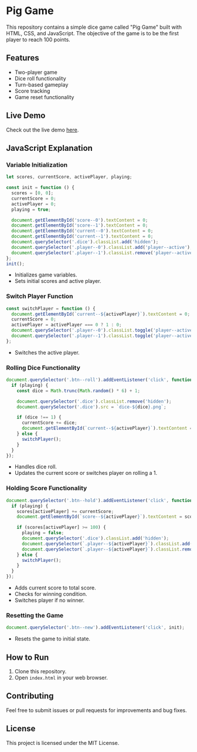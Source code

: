 # Pig Game

This repository contains a simple dice game called "Pig Game" built with HTML, CSS, and JavaScript. The objective of the game is to be the first player to reach 100 points.

## Features

- Two-player game
- Dice roll functionality
- Turn-based gameplay
- Score tracking
- Game reset functionality

## Live Demo

Check out the live demo [here](https://qyuzet.github.io/js-pig-game).

## JavaScript Explanation

### Variable Initialization

```javascript
let scores, currentScore, activePlayer, playing;

const init = function () {
  scores = [0, 0];
  currentScore = 0;
  activePlayer = 0;
  playing = true;

  document.getElementById('score--0').textContent = 0;
  document.getElementById('score--1').textContent = 0;
  document.getElementById('current--0').textContent = 0;
  document.getElementById('current--1').textContent = 0;
  document.querySelector('.dice').classList.add('hidden');
  document.querySelector('.player--0').classList.add('player--active');
  document.querySelector('.player--1').classList.remove('player--active');
};
init();
```

- Initializes game variables.
- Sets initial scores and active player.

### Switch Player Function

```javascript
const switchPlayer = function () {
  document.getElementById(`current--${activePlayer}`).textContent = 0;
  currentScore = 0;
  activePlayer = activePlayer === 0 ? 1 : 0;
  document.querySelector('.player--0').classList.toggle('player--active');
  document.querySelector('.player--1').classList.toggle('player--active');
};
```

- Switches the active player.

### Rolling Dice Functionality

```javascript
document.querySelector('.btn--roll').addEventListener('click', function () {
  if (playing) {
    const dice = Math.trunc(Math.random() * 6) + 1;

    document.querySelector('.dice').classList.remove('hidden');
    document.querySelector('.dice').src = `dice-${dice}.png`;

    if (dice !== 1) {
      currentScore += dice;
      document.getElementById(`current--${activePlayer}`).textContent = currentScore;
    } else {
      switchPlayer();
    }
  }
});
```

- Handles dice roll.
- Updates the current score or switches player on rolling a 1.

### Holding Score Functionality

```javascript
document.querySelector('.btn--hold').addEventListener('click', function () {
  if (playing) {
    scores[activePlayer] += currentScore;
    document.getElementById(`score--${activePlayer}`).textContent = scores[activePlayer];

    if (scores[activePlayer] >= 100) {
      playing = false;
      document.querySelector('.dice').classList.add('hidden');
      document.querySelector(`.player--${activePlayer}`).classList.add('player--winner');
      document.querySelector(`.player--${activePlayer}`).classList.remove('player--active');
    } else {
      switchPlayer();
    }
  }
});
```

- Adds current score to total score.
- Checks for winning condition.
- Switches player if no winner.

### Resetting the Game

```javascript
document.querySelector('.btn--new').addEventListener('click', init);
```

- Resets the game to initial state.

## How to Run

1. Clone this repository.
2. Open `index.html` in your web browser.

## Contributing

Feel free to submit issues or pull requests for improvements and bug fixes.

## License

This project is licensed under the MIT License.
